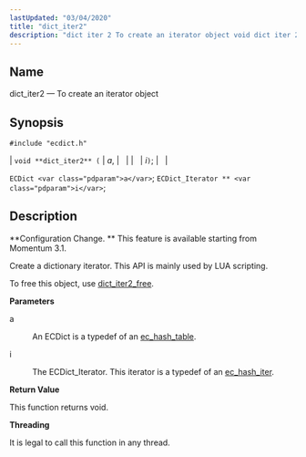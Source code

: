 ```yaml
---
lastUpdated: "03/04/2020"
title: "dict_iter2"
description: "dict iter 2 To create an iterator object void dict iter 2 a i EC Dict a EC Dict Iterator i Configuration Change This feature is available starting from Momentum 3 1 Create a dictionary iterator This API is mainly used by LUA scripting To free this object use dict..."
---
```


<a name="apis.dict_iter2"></a> 
## Name

dict_iter2 — To create an iterator object

## Synopsis

`#include "ecdict.h"`

| `void **dict_iter2** (` | <var class="pdparam">a</var>, |   |
|   | <var class="pdparam">i</var>`)`; |   |

`ECDict <var class="pdparam">a</var>`;
`ECDict_Iterator ** <var class="pdparam">i</var>`;<a name="idp49976112"></a> 
## Description

**Configuration Change. ** This feature is available starting from Momentum 3.1.

Create a dictionary iterator. This API is mainly used by LUA scripting.

To free this object, use [dict_iter2_free](/momentum/3/3-api/apis-dict-iter-2-free).

**<a name="idp49980064"></a> Parameters**

<dl class="variablelist">

<dt>a</dt>

<dd>

An ECDict is a typedef of an [ec_hash_table](/momentum/3/3-api/structs-ec-hash-table).

</dd>

<dt>i</dt>

<dd>

The ECDict_Iterator. This iterator is a typedef of an [ec_hash_iter](/momentum/3/3-api/structs-ec-hash-iter).

</dd>

</dl>

**<a name="idp49986080"></a> Return Value**

This function returns void.

**<a name="idp49986992"></a> Threading**

It is legal to call this function in any thread.